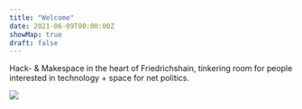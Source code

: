 ```yaml
---
title: "Welcome"
date: 2021-06-09T00:00:00Z
showMap: true
draft: false
---
```


Hack- & Makespace in the heart of Friedrichshain, tinkering room for people interested in technology + space for net politics.

![](/images/space-map.png)
